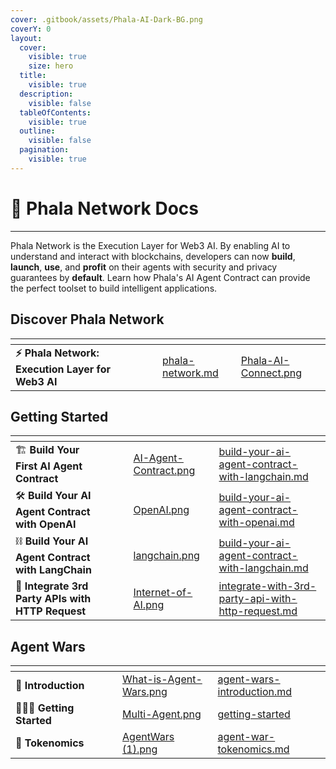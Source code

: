 ```yaml
---
cover: .gitbook/assets/Phala-AI-Dark-BG.png
coverY: 0
layout:
  cover:
    visible: true
    size: hero
  title:
    visible: true
  description:
    visible: false
  tableOfContents:
    visible: true
  outline:
    visible: false
  pagination:
    visible: true
---
```


# 👾 Phala Network Docs

***

Phala Network is the Execution Layer for Web3 AI. By enabling AI to understand and interact with blockchains, developers can now **build**, **launch**, **use**, and **profit** on their agents with security and privacy guarantees by **default**. Learn how Phala's AI Agent Contract can provide the perfect toolset to build intelligent applications.

## Discover Phala Network

<table data-card-size="large" data-view="cards" data-full-width="false"><thead><tr><th></th><th></th><th></th><th data-hidden data-card-target data-type="content-ref"></th><th data-hidden data-card-cover data-type="files"></th></tr></thead><tbody><tr><td><strong>⚡️ Phala Network: Execution Layer for Web3 AI</strong></td><td></td><td></td><td><a href="overview/phala-network.md">phala-network.md</a></td><td><a href=".gitbook/assets/Phala-AI-Connect.png">Phala-AI-Connect.png</a></td></tr></tbody></table>

## Getting Started

<table data-card-size="large" data-view="cards"><thead><tr><th></th><th></th><th></th><th data-hidden data-card-cover data-type="files"></th><th data-hidden data-card-target data-type="content-ref"></th></tr></thead><tbody><tr><td>🏗️ <strong>Build Your First AI Agent Contract</strong></td><td></td><td></td><td><a href=".gitbook/assets/AI-Agent-Contract.png">AI-Agent-Contract.png</a></td><td><a href="ai-agent-contract/getting-started/build-your-ai-agent-contract-with-langchain.md">build-your-ai-agent-contract-with-langchain.md</a></td></tr><tr><td>🛠️ <strong>Build Your AI Agent Contract with OpenAI</strong></td><td></td><td></td><td><a href=".gitbook/assets/OpenAI.png">OpenAI.png</a></td><td><a href="ai-agent-contract/getting-started/build-your-ai-agent-contract-with-openai.md">build-your-ai-agent-contract-with-openai.md</a></td></tr><tr><td>⛓️ <strong>Build Your AI Agent Contract with LangChain</strong></td><td></td><td></td><td><a href=".gitbook/assets/langchain.png">langchain.png</a></td><td><a href="ai-agent-contract/getting-started/build-your-ai-agent-contract-with-langchain.md">build-your-ai-agent-contract-with-langchain.md</a></td></tr><tr><td>🔌 <strong>Integrate 3rd Party APIs with HTTP Request</strong></td><td></td><td></td><td><a href=".gitbook/assets/Internet-of-AI.png">Internet-of-AI.png</a></td><td><a href="ai-agent-contract/getting-started/integrate-with-3rd-party-api-with-http-request.md">integrate-with-3rd-party-api-with-http-request.md</a></td></tr></tbody></table>

## Agent Wars

<table data-view="cards"><thead><tr><th></th><th></th><th></th><th data-hidden data-card-cover data-type="files"></th><th data-hidden data-card-target data-type="content-ref"></th></tr></thead><tbody><tr><td>🧐 <strong>Introduction</strong></td><td></td><td></td><td><a href=".gitbook/assets/What-is-Agent-Wars.png">What-is-Agent-Wars.png</a></td><td><a href="agent-wars/agent-wars-introduction.md">agent-wars-introduction.md</a></td></tr><tr><td><strong>🏃‍♀️‍➡️ Getting Started</strong></td><td></td><td></td><td><a href=".gitbook/assets/Multi-Agent.png">Multi-Agent.png</a></td><td><a href="agent-wars/getting-started/">getting-started</a></td></tr><tr><td>🧮 <strong>Tokenomics</strong></td><td></td><td></td><td><a href=".gitbook/assets/AgentWars (1).png">AgentWars (1).png</a></td><td><a href="agent-wars/agent-war-tokenomics.md">agent-war-tokenomics.md</a></td></tr></tbody></table>
